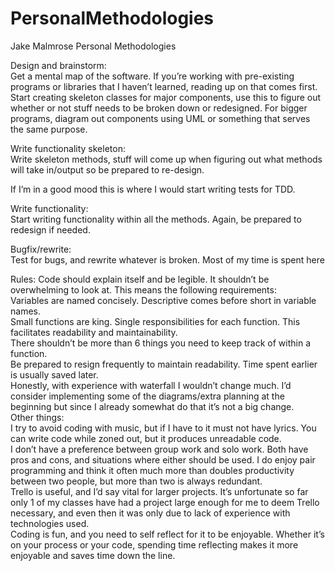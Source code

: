 # PersonalMethodologies
Jake Malmrose
Personal Methodologies

Design and brainstorm:  
Get a mental map of the software. If you’re working with pre-existing programs or libraries that I haven’t learned, reading up on that comes first.
Start creating skeleton classes for major components, use this to figure out whether or not stuff needs to be broken down or redesigned.
For bigger programs, diagram out components using UML or something that serves the same purpose.

Write functionality skeleton:  
Write skeleton methods, stuff will come up when figuring out what methods will take in/output so be prepared to re-design.

If I’m in a good mood this is where I would start writing tests for TDD.

Write functionality:  
Start writing functionality within all the methods. Again, be prepared to redesign if needed.

Bugfix/rewrite:  
Test for bugs, and rewrite whatever is broken. Most of my time is spent here

Rules:
Code should explain itself and be legible. It shouldn’t be overwhelming to look at. This means the following requirements:  
Variables are named concisely. Descriptive comes before short in variable names.  
Small functions are king. Single responsibilities for each function. This facilitates readability and maintainability.  
There shouldn’t be more than 6 things you need to keep track of within a function.  
Be prepared to resign frequently to maintain readability. Time spent earlier is usually saved later.  
Honestly, with experience with waterfall I wouldn’t change much. I’d consider implementing some of the diagrams/extra planning at the beginning but since I already somewhat do that it’s not a big change.  
Other things:  
I try to avoid coding with music, but if I have to it must not have lyrics. You can write code while zoned out, but it produces unreadable code.  
I don’t have a preference between group work and solo work. Both have pros and cons, and situations where either should be used. I do enjoy pair programming and think it often much more than doubles productivity between two people, but more than two is always redundant.  
Trello is useful, and I’d say vital for larger projects. It’s unfortunate so far only 1 of my classes have had a project large enough for me to deem Trello necessary, and even then it was only due to lack of experience with technologies used.  
Coding is fun, and you need to self reflect for it to be enjoyable. Whether it’s on your process or your code, spending time reflecting makes it more enjoyable and saves time down the line.  
